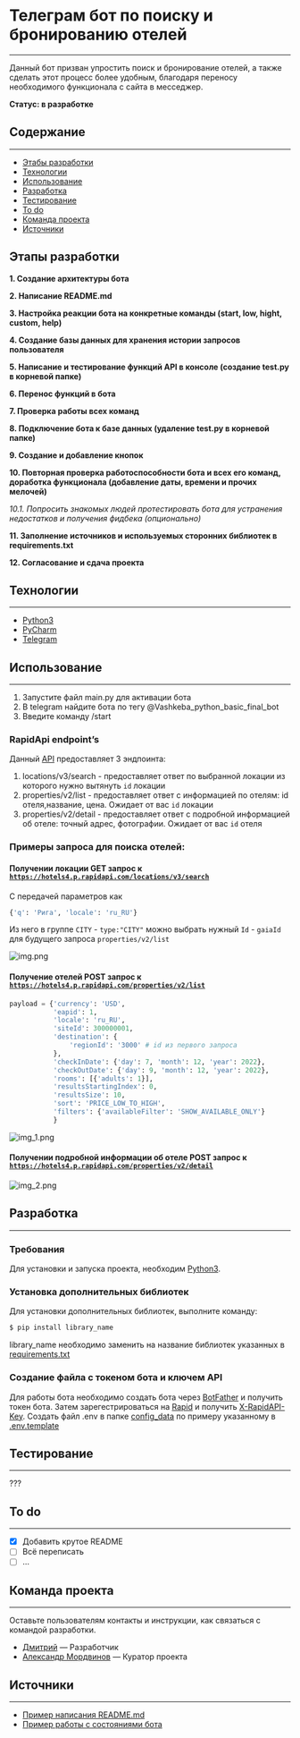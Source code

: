# Телеграм бот по поиску и бронированию отелей
___
Данный бот призван упростить поиск и бронирование отелей, а также сделать этот процесс более удобным, благодаря переносу необходимого функционала с сайта в месседжер.

**Статус: в разработке**

## Содержание
___
- [Этабы разработки](#этапы-разработки)
- [Технологии](#технологии)
- [Использование](#использование)
- [Разработка](#разработка)
- [Тестирование](#тестирование)
- [To do](#to-do)
- [Команда проекта](#команда-проекта)
- [Источники](#источники)

## Этапы разработки
**1. Создание архитектуры бота**

**2. Написание README.md**

**3. Настройка реакции бота на конкретные команды (start, low, hight, custom, help)**

**4. Создание базы данных для хранения истории запросов пользователя**

**5. Написание и тестирование функций API в консоле (создание test.py в корневой папке)**

**6. Перенос функций в бота**

**7. Проверка работы всех команд**

**8. Подключение бота к базе данных (удаление test.py в корневой папке)**

**9. Создание и добавление кнопок**

**10. Повторная проверка работоспособности бота и всех его команд, доработка функционала (добавление даты, времени и прочих мелочей)**

_10.1. Попросить знакомых людей протестировать бота для устранения недостатков и получения фидбека (опционально)_

**11. Заполнение источников и используемых сторонних библиотек в requirements.txt**

**12. Согласование и сдача проекта**


## Технологии
___
- [Python3](https://www.python.org/)
- [PyCharm](https://www.jetbrains.com/ru-ru/pycharm/)
- [Telegram](https://telegram.org/)

## Использование
___
1) Запустите файл main.py для активации бота
2) В telegram найдите бота по тегу @Vashkeba_python_basic_final_bot
3) Введите команду /start

### RapidApi endpoint’s
Данный [API](https://rapidapi.com/apidojo/api/hotels4/) предоставляет 3 эндпоинта:
1) locations/v3/search - предоставляет ответ по выбранной локации из которого нужно вытянуть `id` локации
2) properties/v2/list - предоставляет ответ с информацией по отелям: id отеля,название, цена. Ожидает от вас `id` локации
3) properties/v2/detail - предоставляет ответ с подробной информацией об отеле: точный адрес, фотографии. Ожидает от вас `id` отеля

### Примеры запроса для поиска отелей:

#### Получении локации GET запрос к [`https://hotels4.p.rapidapi.com/locations/v3/search`](https://hotels4.p.rapidapi.com/locations/v3/search)

С передачей параметров как
```python
{'q': 'Рига', 'locale': 'ru_RU'}
```
Из него в группе `CITY` - `type:"CITY"` можно выбрать нужный `Id` - `gaiaId` для будущего запроса `properties/v2/list` 

![img.png](img/img.png)

#### Получение отелей POST запрос к [`https://hotels4.p.rapidapi.com/properties/v2/list`](https://hotels4.p.rapidapi.com/properties/v2/list)
```python
payload = {'currency': 'USD',
           'eapid': 1,
           'locale': 'ru_RU',
           'siteId': 300000001,
           'destination': {
               'regionId': '3000' # id из первого запроса
           },
           'checkInDate': {'day': 7, 'month': 12, 'year': 2022},
           'checkOutDate': {'day': 9, 'month': 12, 'year': 2022},
           'rooms': [{'adults': 1}],
           'resultsStartingIndex': 0,
           'resultsSize': 10,
           'sort': 'PRICE_LOW_TO_HIGH',
           'filters': {'availableFilter': 'SHOW_AVAILABLE_ONLY'}
           }
```

![img_1.png](img/img_1.png)

#### Получении подробной информации об отеле POST запрос к [`https://hotels4.p.rapidapi.com/properties/v2/detail`](https://hotels4.p.rapidapi.com/properties/v2/detail)

![img_2.png](img/img_2.png)

## Разработка
___

### Требования
Для установки и запуска проекта, необходим [Python3](https://www.python.org/).

### Установка дополнительных библиотек
Для установки дополнительных библиотек, выполните команду:
```sh
$ pip install library_name
```
library_name необходимо заменить на название библиотек указанных в [requirements.txt](requirements.txt)

### Создание файла с токеном бота и ключем API
Для работы бота необходимо создать бота через [BotFather](https://t.me/BotFather) и получить токен бота. 
Затем зарегестрироваться на [Rapid](https://rapidapi.com/) и получить [X-RapidAPI-Key](https://rapidapi.com/apidojo/api/hotels4).
Создать файл .env в папке [config_data](config_data) по примеру указанному в [.env.template](.env.template)

## Тестирование
___
???

## To do
___
- [x] Добавить крутое README
- [ ] Всё переписать
- [ ] ...

## Команда проекта
___
Оставьте пользователям контакты и инструкции, как связаться с командой разработки.

- [Дмитрий](https://t.me/ewbtofuhyaaoasuiryb) — Разработчик
- [Александр Мордвинов]() — Куратор проекта


## Источники
___
- [Пример написания README.md](https://gist.github.com/bzvyagintsev/0c4adf4403d4261808d75f9576c814c2#file-readme-md)
- [Пример работы с состояниями бота](https://github.com/eternnoir/pyTelegramBotAPI/blob/master/examples/custom_states.py)
